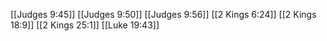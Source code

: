 [[Judges 9:45]]
[[Judges 9:50]]
[[Judges 9:56]]
[[2 Kings 6:24]]
[[2 Kings 18:9]]
[[2 Kings 25:1]]
[[Luke 19:43]]
